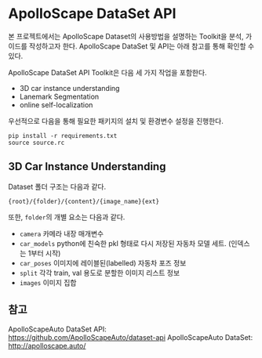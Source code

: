 # ApolloScape DataSet API

본 프로젝트에서는 ApolloScape Dataset의 사용방법을 설명하는 Toolkit을 분석, 가이드를 작성하고자 한다. ApolloScape DataSet 및 API는 아래 참고를 통해 확인할 수 있다.

ApolloScape DataSet API Toolkit은 다음 세 가지 작업을 포함한다.

- 3D car instance understanding
- Lanemark Segmentation
- online self-localization

우선적으로 다음을 통해 필요한 패키지의 설치 및 환경변수 설정을 진행한다.

```
pip install -r requirements.txt
source source.rc
```

## 3D Car Instance Understanding

Dataset 폴더 구조는 다음과 같다.

```
{root}/{folder}/{content}/{image_name}{ext}
```

또한, ```folder```의 개별 요소는 다음과 같다.

- ```camera``` 카메라 내장 매개변수
- ```car_models``` python에 친숙한 pkl 형태로 다시 저장된 자동차 모델 세트. (인덱스는 1부터 시작)
- ```car_poses``` 이미지에 레이블된(labelled) 자동차 포즈 정보
- ```split``` 각각 train, val 용도로 분할한 이미지 리스트 정보
- ```images``` 이미지 집합






## 참고
ApolloScapeAuto DataSet API:
https://github.com/ApolloScapeAuto/dataset-api
ApolloScapeAuto DataSet:
http://apolloscape.auto/
